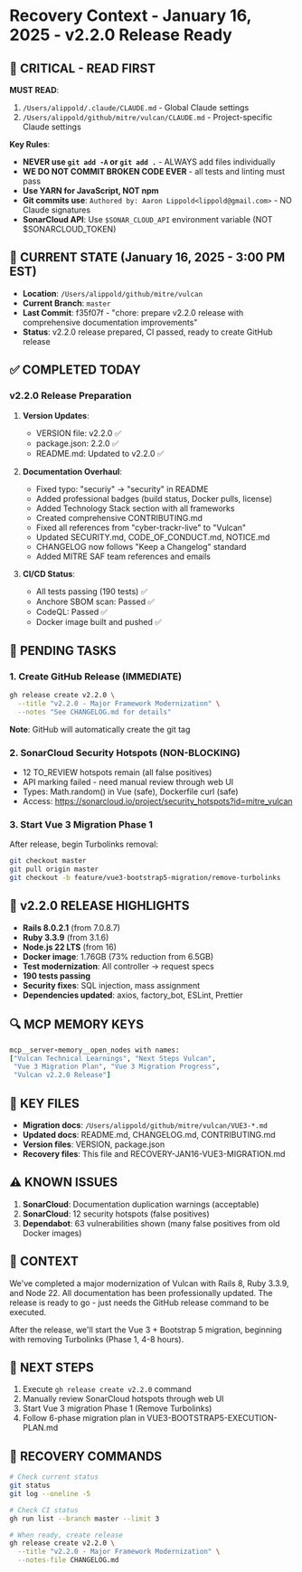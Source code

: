 # Recovery Context - January 16, 2025 - v2.2.0 Release Ready

## 🔴 CRITICAL - READ FIRST
**MUST READ**: 
1. `/Users/alippold/.claude/CLAUDE.md` - Global Claude settings
2. `/Users/alippold/github/mitre/vulcan/CLAUDE.md` - Project-specific Claude settings

**Key Rules**:
- **NEVER use `git add -A` or `git add .`** - ALWAYS add files individually
- **WE DO NOT COMMIT BROKEN CODE EVER** - all tests and linting must pass
- **Use YARN for JavaScript, NOT npm**
- **Git commits use**: `Authored by: Aaron Lippold<lippold@gmail.com>` - NO Claude signatures
- **SonarCloud API**: Use `$SONAR_CLOUD_API` environment variable (NOT $SONARCLOUD_TOKEN)

## 📍 CURRENT STATE (January 16, 2025 - 3:00 PM EST)
- **Location**: `/Users/alippold/github/mitre/vulcan`
- **Current Branch**: `master`
- **Last Commit**: f35f07f - "chore: prepare v2.2.0 release with comprehensive documentation improvements"
- **Status**: v2.2.0 release prepared, CI passed, ready to create GitHub release

## ✅ COMPLETED TODAY

### v2.2.0 Release Preparation
1. **Version Updates**:
   - VERSION file: v2.2.0 ✅
   - package.json: 2.2.0 ✅
   - README.md: Updated to v2.2.0 ✅

2. **Documentation Overhaul**:
   - Fixed typo: "securiy" → "security" in README
   - Added professional badges (build status, Docker pulls, license)
   - Added Technology Stack section with all frameworks
   - Created comprehensive CONTRIBUTING.md
   - Fixed all references from "cyber-trackr-live" to "Vulcan"
   - Updated SECURITY.md, CODE_OF_CONDUCT.md, NOTICE.md
   - CHANGELOG now follows "Keep a Changelog" standard
   - Added MITRE SAF team references and emails

3. **CI/CD Status**:
   - All tests passing (190 tests) ✅
   - Anchore SBOM scan: Passed ✅
   - CodeQL: Passed ✅
   - Docker image built and pushed ✅

## 🔴 PENDING TASKS

### 1. Create GitHub Release (IMMEDIATE)
```bash
gh release create v2.2.0 \
  --title "v2.2.0 - Major Framework Modernization" \
  --notes "See CHANGELOG.md for details"
```
**Note**: GitHub will automatically create the git tag

### 2. SonarCloud Security Hotspots (NON-BLOCKING)
- 12 TO_REVIEW hotspots remain (all false positives)
- API marking failed - need manual review through web UI
- Types: Math.random() in Vue (safe), Dockerfile curl (safe)
- Access: https://sonarcloud.io/project/security_hotspots?id=mitre_vulcan

### 3. Start Vue 3 Migration Phase 1
After release, begin Turbolinks removal:
```bash
git checkout master
git pull origin master
git checkout -b feature/vue3-bootstrap5-migration/remove-turbolinks
```

## 🎯 v2.2.0 RELEASE HIGHLIGHTS
- **Rails 8.0.2.1** (from 7.0.8.7)
- **Ruby 3.3.9** (from 3.1.6)
- **Node.js 22 LTS** (from 16)
- **Docker image**: 1.76GB (73% reduction from 6.5GB)
- **Test modernization**: All controller → request specs
- **190 tests passing**
- **Security fixes**: SQL injection, mass assignment
- **Dependencies updated**: axios, factory_bot, ESLint, Prettier

## 🔍 MCP MEMORY KEYS
```ruby
mcp__server-memory__open_nodes with names:
["Vulcan Technical Learnings", "Next Steps Vulcan", 
 "Vue 3 Migration Plan", "Vue 3 Migration Progress",
 "Vulcan v2.2.0 Release"]
```

## 📂 KEY FILES
- **Migration docs**: `/Users/alippold/github/mitre/vulcan/VUE3-*.md`
- **Updated docs**: README.md, CHANGELOG.md, CONTRIBUTING.md
- **Version files**: VERSION, package.json
- **Recovery files**: This file and RECOVERY-JAN16-VUE3-MIGRATION.md

## ⚠️ KNOWN ISSUES
1. **SonarCloud**: Documentation duplication warnings (acceptable)
2. **SonarCloud**: 12 security hotspots (false positives)
3. **Dependabot**: 63 vulnerabilities shown (many false positives from old Docker images)

## 💭 CONTEXT
We've completed a major modernization of Vulcan with Rails 8, Ruby 3.3.9, and Node 22. All documentation has been professionally updated. The release is ready to go - just needs the GitHub release command to be executed.

After the release, we'll start the Vue 3 + Bootstrap 5 migration, beginning with removing Turbolinks (Phase 1, 4-8 hours).

## 🔮 NEXT STEPS
1. Execute `gh release create v2.2.0` command
2. Manually review SonarCloud hotspots through web UI
3. Start Vue 3 migration Phase 1 (Remove Turbolinks)
4. Follow 6-phase migration plan in VUE3-BOOTSTRAP5-EXECUTION-PLAN.md

## 📝 RECOVERY COMMANDS
```bash
# Check current status
git status
git log --oneline -5

# Check CI status
gh run list --branch master --limit 3

# When ready, create release
gh release create v2.2.0 \
  --title "v2.2.0 - Major Framework Modernization" \
  --notes-file CHANGELOG.md
```